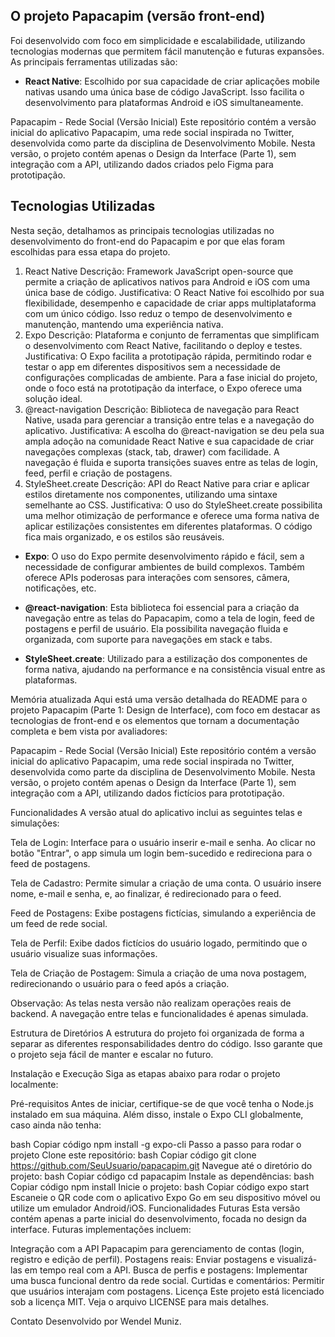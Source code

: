 
## O projeto Papacapim (versão front-end) 
Foi desenvolvido com foco em simplicidade e escalabilidade, utilizando tecnologias modernas que permitem fácil manutenção e futuras expansões. As principais ferramentas utilizadas são:

- **React Native**: Escolhido por sua capacidade de criar aplicações mobile nativas usando uma única base de código JavaScript. Isso facilita o desenvolvimento para plataformas Android e iOS simultaneamente.
  
Papacapim - Rede Social (Versão Inicial)
Este repositório contém a versão inicial do aplicativo Papacapim, uma rede social inspirada no Twitter, desenvolvida como parte da disciplina de Desenvolvimento Mobile. Nesta versão, o projeto contém apenas o Design da Interface (Parte 1), sem integração com a API, utilizando dados criados pelo Figma para prototipação.

## Tecnologias Utilizadas
Nesta seção, detalhamos as principais tecnologias utilizadas no desenvolvimento do front-end do Papacapim e por que elas foram escolhidas para essa etapa do projeto.

1. React Native
Descrição: Framework JavaScript open-source que permite a criação de aplicativos nativos para Android e iOS com uma única base de código.
Justificativa: O React Native foi escolhido por sua flexibilidade, desempenho e capacidade de criar apps multiplataforma com um único código. Isso reduz o tempo de desenvolvimento e manutenção, mantendo uma experiência nativa.
2. Expo
Descrição: Plataforma e conjunto de ferramentas que simplificam o desenvolvimento com React Native, facilitando o deploy e testes.
Justificativa: O Expo facilita a prototipação rápida, permitindo rodar e testar o app em diferentes dispositivos sem a necessidade de configurações complicadas de ambiente. Para a fase inicial do projeto, onde o foco está na prototipação da interface, o Expo oferece uma solução ideal.
3. @react-navigation
Descrição: Biblioteca de navegação para React Native, usada para gerenciar a transição entre telas e a navegação do aplicativo.
Justificativa: A escolha do @react-navigation se deu pela sua ampla adoção na comunidade React Native e sua capacidade de criar navegações complexas (stack, tab, drawer) com facilidade. A navegação é fluida e suporta transições suaves entre as telas de login, feed, perfil e criação de postagens.
4. StyleSheet.create
Descrição: API do React Native para criar e aplicar estilos diretamente nos componentes, utilizando uma sintaxe semelhante ao CSS.
Justificativa: O uso do StyleSheet.create possibilita uma melhor otimização de performance e oferece uma forma nativa de aplicar estilizações consistentes em diferentes plataformas. O código fica mais organizado, e os estilos são reusáveis.


- **Expo**: O uso do Expo permite desenvolvimento rápido e fácil, sem a necessidade de configurar ambientes de build complexos. Também oferece APIs poderosas para interações com sensores, câmera, notificações, etc.

- **@react-navigation**: Esta biblioteca foi essencial para a criação da navegação entre as telas do Papacapim, como a tela de login, feed de postagens e perfil de usuário. Ela possibilita navegação fluida e organizada, com suporte para navegações em stack e tabs.

- **StyleSheet.create**: Utilizado para a estilização dos componentes de forma nativa, ajudando na performance e na consistência visual entre as plataformas.

Memória atualizada
Aqui está uma versão detalhada do README para o projeto Papacapim (Parte 1: Design de Interface), com foco em destacar as tecnologias de front-end e os elementos que tornam a documentação completa e bem vista por avaliadores:

Papacapim - Rede Social (Versão Inicial)
Este repositório contém a versão inicial do aplicativo Papacapim, uma rede social inspirada no Twitter, desenvolvida como parte da disciplina de Desenvolvimento Mobile. Nesta versão, o projeto contém apenas o Design da Interface (Parte 1), sem integração com a API, utilizando dados fictícios para prototipação.

Funcionalidades
A versão atual do aplicativo inclui as seguintes telas e simulações:

Tela de Login: Interface para o usuário inserir e-mail e senha. Ao clicar no botão "Entrar", o app simula um login bem-sucedido e redireciona para o feed de postagens.

Tela de Cadastro: Permite simular a criação de uma conta. O usuário insere nome, e-mail e senha, e, ao finalizar, é redirecionado para o feed.

Feed de Postagens: Exibe postagens fictícias, simulando a experiência de um feed de rede social.

Tela de Perfil: Exibe dados fictícios do usuário logado, permitindo que o usuário visualize suas informações.

Tela de Criação de Postagem: Simula a criação de uma nova postagem, redirecionando o usuário para o feed após a criação.

Observação: As telas nesta versão não realizam operações reais de backend. A navegação entre telas e funcionalidades é apenas simulada.

Estrutura de Diretórios
A estrutura do projeto foi organizada de forma a separar as diferentes responsabilidades dentro do código. Isso garante que o projeto seja fácil de manter e escalar no futuro.

Instalação e Execução
Siga as etapas abaixo para rodar o projeto localmente:

Pré-requisitos
Antes de iniciar, certifique-se de que você tenha o Node.js instalado em sua máquina. Além disso, instale o Expo CLI globalmente, caso ainda não tenha:

bash
Copiar código
npm install -g expo-cli
Passo a passo para rodar o projeto
Clone este repositório:
bash
Copiar código
git clone https://github.com/SeuUsuario/papacapim.git
Navegue até o diretório do projeto:
bash
Copiar código
cd papacapim
Instale as dependências:
bash
Copiar código
npm install
Inicie o projeto:
bash
Copiar código
expo start
Escaneie o QR code com o aplicativo Expo Go em seu dispositivo móvel ou utilize um emulador Android/iOS.
Funcionalidades Futuras
Esta versão contém apenas a parte inicial do desenvolvimento, focada no design da interface. Futuras implementações incluem:

Integração com a API Papacapim para gerenciamento de contas (login, registro e edição de perfil).
Postagens reais: Enviar postagens e visualizá-las em tempo real com a API.
Busca de perfis e postagens: Implementar uma busca funcional dentro da rede social.
Curtidas e comentários: Permitir que usuários interajam com postagens.
Licença
Este projeto está licenciado sob a licença MIT. Veja o arquivo LICENSE para mais detalhes.

Contato
Desenvolvido por Wendel Muniz.
